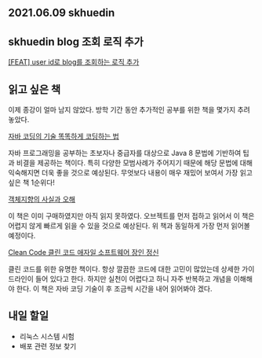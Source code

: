 ## 2021.06.09 skhuedin

## skhuedin blog 조회 로직 추가

[[FEAT] user id로 blog를 조회하는 로직 추가](https://github.com/SKHUED-IN/skhuedin/pull/163) 

## 읽고 싶은 책

이제 종강이 얼마 남지 않았다. 방학 기간 동안 추가적인 공부를 위한 책을 몇가지 추려놓았다.

[자바 코딩의 기술 똑똑하게 코딩하는 법](http://www.yes24.com/Product/Goods/91236635)

자바 프로그래밍을 공부하는 초보자나 중급자를 대상으로 Java 8 문법에 기반하여 팁과 비결을 제공하는 책이다. 특히 다양한 모범사례가 주어지기 때문에 해당 문법에 대해 익숙해지면 더욱 좋을 것으로 예상된다. 무엇보다 내용이 매우 재밌어 보여서 가장 읽고 싶은 책 1순위다!

[객체지향의 사실과 오해](http://www.yes24.com/Product/Goods/18249021)

이 책은 이미 구매하였지만 아직 읽지 못하였다. 오브젝트를 먼저 접하고 읽어서 이 책은 어렵지 않게 빠르게 읽을 수 있을 것으로 예상된다. 위 책과 동일하게 가장 먼저 읽어볼 예정이다.

[Clean Code 클린 코드 애자일 소프트웨어 장인 정신](http://www.yes24.com/Product/Goods/11681152)

클린 코드를 위한 유명한 책이다. 항상 깔끔한 코드에 대한 고민이 많았는데 상세한 가이드라인이 들어 있다고 한다. 하지만 실천이 어렵다고 하니 자주 반복하고 개념을 이해해야 한다. 이 책은 자바 코딩 기술이 후 조금씩 시간을 내어 읽어봐야 겠다.

## 내일 할일
 - 리눅스 시스템 시험
 - 배포 관련 정보 찾기